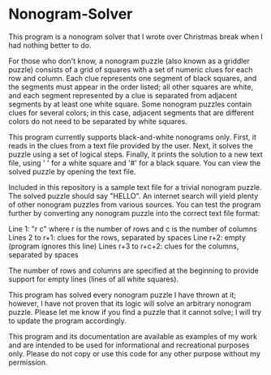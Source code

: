 # Nonogram-Solver

This program is a nonogram solver that I wrote over Christmas break when I had nothing better to do.

For those who don't know, a nonogram puzzle (also known as a griddler puzzle) consists of a grid of squares with a set of numeric clues for each row and column. Each clue represents one segment of black squares, and the segments must appear in the order listed; all other squares are white, and each segment represented by a clue is separated from adjacent segments by at least one white square. Some nonogram puzzles contain clues for several colors; in this case, adjacent segments that are different colors do not need to be separated by white squares.

This program currently supports black-and-white nonograms only. First, it reads in the clues from a text file provided by the user. Next, it solves the puzzle using a set of logical steps. Finally, it prints the solution to a new text file, using ' ' for a white square and '#' for a black square. You can view the solved puzzle by opening the text file.

Included in this repository is a sample text file for a trivial nonogram puzzle. The solved puzzle should say "HELLO". An internet search will yield plenty of other nonogram puzzles from various sources. You can test the program further by converting any nonogram puzzle into the correct text file format:

Line 1: "r c"  where r is the number of rows and c is the number of columns
Lines 2 to r+1: clues for the rows, separated by spaces
Line r+2: empty (program ignores this line)
Lines r+3 to r+c+2: clues for the columns, separated by spaces

The number of rows and columns are specified at the beginning to provide support for empty lines (lines of all white squares).

This program has solved every nonogram puzzle I have thrown at it; however, I have not proven that its logic will solve an arbitrary nonogram puzzle. Please let me know if you find a puzzle that it cannot solve; I will try to update the program accordingly.

This program and its documentation are available as examples of my work and are intended to be used for informational and recreational purposes only. Please do not copy or use this code for any other purpose without my permission.
